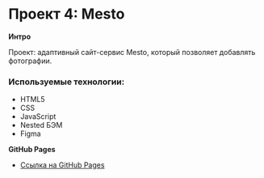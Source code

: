 # Проект 4: Mesto

**Интро**

Проект: адаптивный сайт-сервис Mesto, который позволяет добавлять фотографии.

### Используемые технологии:
* HTML5
* CSS
* JavaScript
* Nested БЭМ
* Figma

**GitHub Pages**

* [Ссылка на GitHub Pages](https://alexandr-ivsr.github.io/russian-travel/)
